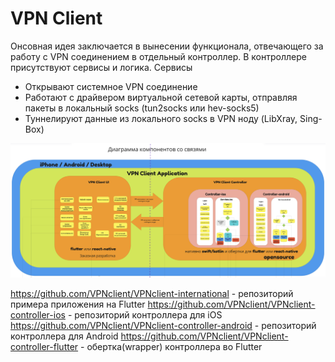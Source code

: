 # VPN Client

Онсовная идея заключается в вынесении функционала, отвечающего за работу с VPN соединением в отдельный контроллер.
В контроллере присутствуют сервисы и логика.
Сервисы
* Открывают системное VPN соединение
* Работают с драйвером виртуальной сетевой карты, отправляя пакеты в локальный socks (tun2socks или hev-socks5)
* Туннелируют данные из локального socks в VPN ноду (LibXray, Sing-Box)

![VPN Client Controller](https://raw.githubusercontent.com/VPNclient/.github/refs/heads/main/assets/vpnclient_scheme2.png)


https://github.com/VPNclient/VPNclient-international - репозиторий примера приложения на Flutter
https://github.com/VPNclient/VPNclient-controller-ios - репозиторий контроллера для iOS
https://github.com/VPNclient/VPNclient-controller-android - репозиторий контроллера для Android
https://github.com/VPNclient/VPNclient-controller-flutter - обертка(wrapper) контроллера во Flutter 
